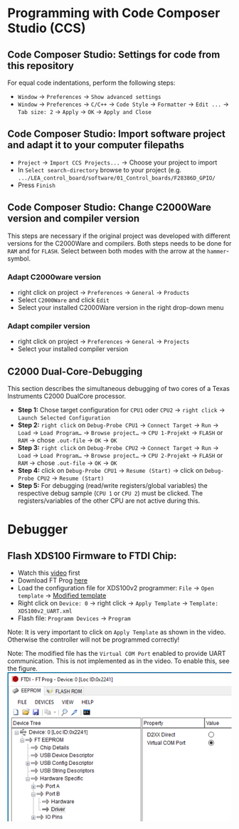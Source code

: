 
# Programming with Code Composer Studio (CCS)
## Code Composer Studio: Settings for code from this repository
For equal code indentations, perform the following steps:
 * `Window` -> `Preferences` -> `Show advanced settings`
 * `Window` -> `Preferences` -> `C/C++` -> `Code Style` -> `Formatter` -> `Edit ...` -> `Tab size: 2` -> `Apply` -> `OK` -> `Apply and Close`

## Code Composer Studio: Import software project and adapt it to your computer filepaths
 * `Project` -> `Import CCS Projects...` -> Choose your project to import
 * In `Select search-directory` browse to your project (e.g. `.../LEA_control_board/software/01_Control_boards/F28386D_GPIO/`
 * Press `Finish`

## Code Composer Studio: Change C2000Ware version and compiler version
This steps are necessary if the original project was developed with different versions for the C2000Ware and compilers. Both steps needs to be done for `RAM` and for `FLASH`. Select between both modes with the arrow at the `hammer`-symbol.

### Adapt C2000ware version
 * right click on project -> `Preferences` -> `General` -> `Products`
 * Select `C2000Ware` and click `Edit`
 * Select your installed C2000Ware version in the right drop-down menu

### Adapt compiler version
 * right click on project -> `Preferences` -> `General` -> `Projects`
 * Select your installed compiler version 
 
## C2000 Dual-Core-Debugging
This section describes the simultaneous debugging of two cores of a Texas Instruments C2000 DualCore processor.

 * __Step 1:__ Chose target configuration for `CPU1` oder `CPU2` -> `right click` -> `Launch Selected Configuration`
 * __Step 2:__ `right click` on `Debug-Probe CPU1` -> `Connect Target` -> `Run` -> `Load` -> `Load Program…` -> `Browse project…` -> `CPU 1-Projekt` -> `FLASH` or `RAM` -> chose `.out-file` -> `OK` -> `OK`
 * __Step 3:__ `right click` on `Debug-Probe CPU2` -> `Connect Target` -> `Run` -> `Load` -> `Load Program…` -> `Browse project…` -> `CPU 2-Projekt` -> `FLASH` or `RAM` -> chose `.out-file` -> `OK` -> `OK`
 * __Step 4:__ click on `Debug-Probe CPU1` -> `Resume (Start)` -> click on `Debug-Probe CPU2` -> `Resume (Start)`
 * __Step 5:__ For debugging (read/write registers/global variables) the respective debug sample (`CPU 1` or `CPU 2`) must be clicked. The registers/variables of the other CPU are not active during this.

# Debugger
## Flash XDS100 Firmware to FTDI Chip:
 * Watch this [video](https://www.youtube.com/watch?v=vZaF5ckf3OQ) first
 * Download FT Prog [here](https://ftdichip.com/utilities/)
 * Load the configuration file for XDS100v2 programmer: `File` -> `Open template` -> [Modified template](/debugger_configuration/XDS100v2_UART.xml)
 * Right click on `Device: 0` -> right click -> `Apply Template` -> `Template: XDS100v2_UART.xml`
 * Flash file: `Programm Devices` -> `Program`
 
Note: 
It is very important to click on `Apply Template` as shown in the video. Otherwise the controller will not be programmed correctly!

Note: 
The modified file has the `Virtual COM Port` enabled to provide UART communication. This is not implemented as in the video. To enable this, see the figure. 
![](/documentation/virtual_com_port.png)
